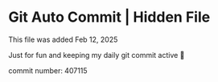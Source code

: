 # Git Auto Commit | Hidden File

This file was added Feb 12, 2025

Just for fun and keeping my daily git commit active 🤪

commit number: 407115
